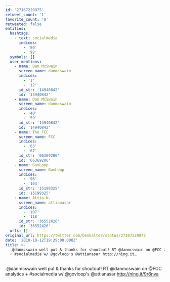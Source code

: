 ```yaml
---
id: '27167220875'
retweet_count: '1'
favorite_count: '0'
retweeted: false
entities:
  hashtags:
    - text: socialmedia
      indices:
        - '80'
        - '92'
  symbols: []
  user_mentions:
    - name: Dan McSwain
      screen_name: danmcswain
      indices:
        - '1'
        - '12'
      id_str: '14940842'
      id: '14940842'
    - name: Dan McSwain
      screen_name: danmcswain
      indices:
        - '48'
        - '59'
      id_str: '14940842'
      id: '14940842'
    - name: The FCC
      screen_name: FCC
      indices:
        - '63'
        - '67'
      id_str: '66369206'
      id: '66369206'
    - name: GovLoop
      screen_name: GovLoop
      indices:
        - '96'
        - '104'
      id_str: '15199325'
      id: '15199325'
    - name: Attia N.
      screen_name: attianasar
      indices:
        - '107'
        - '118'
      id_str: '36552426'
      id: '36552426'
  urls: []
original_url: https://twitter.com/benbalter/status/27167220875
date: '2010-10-12T19:29:00.000Z'
title: >-
  .@danmcswain well put & thanks for shoutout! RT @danmcswain on @FCC analytics
  + #socialmedia w/ @govloop's @attianasar http://ning.it…
---
```


.@danmcswain well put & thanks for shoutout! RT @danmcswain on @FCC analytics + #socialmedia w/ @govloop's @attianasar http://ning.it/9r6nva